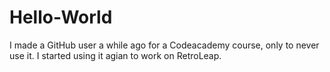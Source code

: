 # Hello-World
I made a GitHub user a while ago for a Codeacademy course, only to never use it. I started using it agian to work on RetroLeap. 
